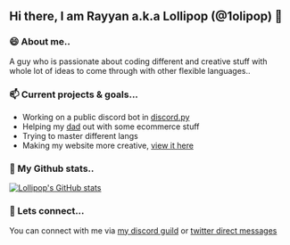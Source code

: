 ## Hi there, I am Rayyan a.k.a Lollipop (@1olipop) 👋

### 😄  About me..

A guy who is passionate about coding different and creative stuff with whole lot of ideas to come through with other flexible languages..

### 📫  Current projects & goals...

- Working on a public discord bot in [discord.py](https://discordpy.readthedocs.io)
- Helping my [dad](https://github.com/mdarif) out with some ecommerce stuff
- Trying to master different langs
- Making my website more creative, [view it here](https://1olipop.ml)

### 🌱  My Github stats..

[![Lollipop's GitHub stats](https://github-readme-stats.vercel.app/api?username=1olipop&show_icons=true&hide_title=true&disable_animations=false)](https://github.com/1olipop/github-readme-stats)

### 💬  Lets connect...

You can connect with me via [my discord guild](https://discord.gg/UkUbftJqcN) or [twitter direct messages](https://twitter.com/1olipop)

<!--
**1olipop/1olipop** is a ✨ _special_ ✨ repository because its `README.md` (this file) appears on your GitHub profile.

Here are some ideas to get you started:

- 🔭 I’m currently working on ...
- 🌱 I’m currently learning ...
- 👯 I’m looking to collaborate on ...
- 🤔 I’m looking for help with ...
- 💬 Ask me about ...
- 📫 How to reach me: ...
- 😄 Pronouns: ...
- ⚡ Fun fact: ...
-->
